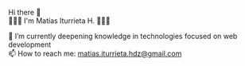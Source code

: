 Hi there 👋                                                                 
👨🏻‍💻 I'm Matías Iturrieta H. 👨🏻‍💻

🌟 I’m currently deepening knowledge in technologies focused on web development     
📫 How to reach me: matias.iturrieta.hdz@gmail.com
